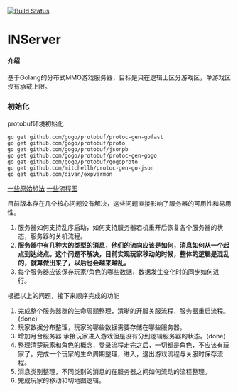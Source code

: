 [![Build Status](https://travis-ci.org/iNeverSleeeeep/INServer.svg?branch=master)](https://travis-ci.org/iNeverSleeeeep/INServer)

# INServer

#### 介绍
基于Golang的分布式MMO游戏服务器，目标是只在逻辑上区分游戏区，单游戏区没有承载上限。

### 初始化
protobuf环境初始化
```
go get github.com/gogo/protobuf/protoc-gen-gofast
go get github.com/gogo/protobuf/proto
go get github.com/gogo/protobuf/jsonpb
go get github.com/gogo/protobuf/protoc-gen-gogo
go get github.com/gogo/protobuf/gogoproto
go get github.com/mitchellh/protoc-gen-go-json
go get github.com/divan/expvarmon
```

[一些原始想法](/MIND.md)
[一些流程图](/doc/README.md)

目前版本存在几个核心问题没有解决，这些问题直接影响了服务器的可用性和易用性。
1. 服务器如何支持乱序启动，如何支持服务器宕机重开后恢复各个服务器的状态，服务器的关机流程。
2. **服务器中有几种大的类型的消息，他们的流向应该是如何，消息如何从一个起点到达终点。这个问题不解决，目前实现玩家移动的时候，整体的逻辑是混乱的，就算做出来了，以后也会越来越乱。**
3. 每个服务器应该保存玩家/角色的哪些数据，数据发生变化时的同步如何进行。

根据以上的问题，接下来顺序完成的功能
1. 完成整个服务器群的生命周期整理，清晰的开服关服流程，服务器重启流程。(done)
2. 玩家数据分布整理，玩家的哪些数据需要存储在哪些服务器。
3. 增加月台服务器 承接玩家进入游戏但是没有分到逻辑服务器的状态。(done)
4. 整理清楚玩家和角色的概念，登录流程走完之后，一切都是角色，不应该有玩家了。完成一个玩家的生命周期整理，进入，退出游戏流程与关服时保存流程。
5. 消息类别整理，不同类别的消息的在服务器之间如何流动的流程整理。
6. 完成玩家的移动和切地图逻辑。
